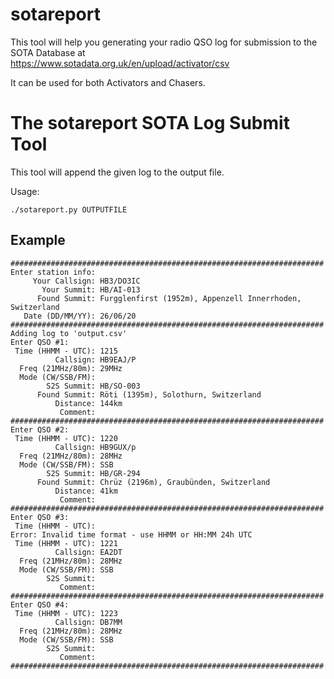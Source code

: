 # sotareport

This tool will help you generating your radio QSO log for submission to the SOTA Database at \
https://www.sotadata.org.uk/en/upload/activator/csv

It can be used for both Activators and Chasers.

The sotareport SOTA Log Submit Tool
===================================

This tool will append the given log to the output file.

Usage: 

```
./sotareport.py OUTPUTFILE
```


## Example

```
######################################################################
Enter station info:
     Your Callsign: HB3/DO3IC
       Your Summit: HB/AI-013
      Found Summit: Furgglenfirst (1952m), Appenzell Innerrhoden, Switzerland
   Date (DD/MM/YY): 26/06/20
######################################################################
Adding log to 'output.csv'
Enter QSO #1:
 Time (HHMM - UTC): 1215
          Callsign: HB9EAJ/P
  Freq (21MHz/80m): 29MHz
  Mode (CW/SSB/FM): 
        S2S Summit: HB/SO-003
      Found Summit: Röti (1395m), Solothurn, Switzerland
          Distance: 144km
           Comment: 
######################################################################
Enter QSO #2:
 Time (HHMM - UTC): 1220
          Callsign: HB9GUX/p
  Freq (21MHz/80m): 28MHz
  Mode (CW/SSB/FM): SSB
        S2S Summit: HB/GR-294
      Found Summit: Chrüz (2196m), Graubünden, Switzerland
          Distance: 41km
           Comment: 
######################################################################
Enter QSO #3:
 Time (HHMM - UTC): 
Error: Invalid time format - use HHMM or HH:MM 24h UTC
 Time (HHMM - UTC): 1221
          Callsign: EA2DT
  Freq (21MHz/80m): 28MHz
  Mode (CW/SSB/FM): SSB
        S2S Summit: 
           Comment: 
######################################################################
Enter QSO #4:
 Time (HHMM - UTC): 1223
          Callsign: DB7MM
  Freq (21MHz/80m): 28MHz
  Mode (CW/SSB/FM): SSB
        S2S Summit: 
           Comment: 
######################################################################
```
